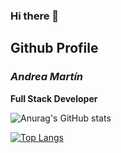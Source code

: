 ### Hi there 👋
## Github Profile 
### *Andrea Martín*
**Full Stack Developer**

![Anurag's GitHub stats](https://github-readme-stats.vercel.app/api?username=Andreamartinn17&show_icons=true)

[![Top Langs](https://github-readme-stats.vercel.app/api/top-langs/?username=Andreamartinn17&layout=compact)](https://github.com/Andreamartinn17/github-readme-stats)


<!--
**Andreamartinn17/Andreamartinn17** is a ✨ _special_ ✨ repository because its `README.md` (this file) appears on your GitHub profile.

Here are some ideas to get you started:

- 🔭 I’m currently working on ...
- 🌱 I’m currently learning ...
- 👯 I’m looking to collaborate on ...
- 🤔 I’m looking for help with ...
- 💬 Ask me about ...
- 📫 How to reach me: ...
- 😄 Pronouns: ...
- ⚡ Fun fact: ...
-->
